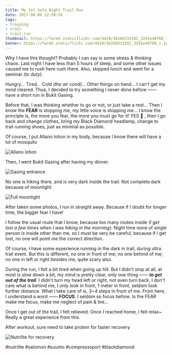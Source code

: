 ```yaml
---
title: My 1st Solo Night Trail Run
date: 2017-08-06 22:50:54
tags:
- training
- trail
- trail-run
thumbnail: https://farm5.staticflickr.com/4428/36268331581_3291e407b0_z.jpg
banner: https://farm5.staticflickr.com/4428/36268331581_3291e407b0_z.jpg
---
```


Why I have this thought? Probably I can say is some stress & thinking chaos. Last night I have less than 5 hours of sleep, and some other issues caused me to rush here rush there. Also, skipped lunch and went for a seminar _(to duty)_.

Hungry... Tired... Cold _(the air cond)_... Other things on hand... I can't get my mind cleared. Thus, I decided to try something I never done before —— have a short run in Bukit Gasing.

Before that, I was thinking whether to go or not, or just take a rest... Then I know the **FEAR** is stopping me, my little voice is stopping me... I know the principle is, the more you fear, the more you must go for it! YES 💪 , then I go back and change clothes, bring my Black Diamond headlamp, change to trail running shoes, just as minimal as possible.

Of course, I put Allano lotion in my body, because I know there will have a lot of mosquito

![Allano lotion](/files/posts/my-1st-solo-night-trail-run/images/allano-lotion.jpg)

Then, I went Bukit Gasing after having my dinner.

![Gasing entrance](https://farm5.staticflickr.com/4437/36360312866_18bbfab794_z.jpg)

No one is hiking there, and is very dark inside the trail. Not complete dark because of moonlight

![Full moonlight](https://farm5.staticflickr.com/4347/36268330071_ec9331bcc4_z.jpg)

After taken some photos, I run in straight away. Because if I doubt for longer time, the bigger fear I have!

I follow the usual route that I know, because too many routes inside _(I get lost a few times when I was hiking in the morning)_. Night time none of single person is inside other than me, so I must be very be careful, because if I get lost, no one will point me the correct direction.

Of course, I have some experience running in the dark in trail, during ultra trail event. But this is different, no one in front of me; no one behind of me; no one in left or right besides me, quite scary also.

During the run, I felt a bit tired when going up hill. But I didn't stop at all, at most is slow down a bit, my mind is pretty clear, only one thing —— **_to get out of the trail_**. I didn't turn my head left or right, not even turn back, I don't care what is behind me, I only look in front, 1 meter in front, seldom look further distance. What I take care of is, 3~4 steps in front of me. From here, I understand a word —— **FOCUS**. I seldom so focus before. Is the FEAR make me focus, make me neglect of pain & tire...

Once I get out of the trail, I felt relieved. Once I reached home, I felt relax~ Really a great experience from this.

After workout, sure need to take protein for faster recovery

![Nutrilite for recovery](https://farm5.staticflickr.com/4348/36360311536_5ab019b87e_z.jpg)

#nutrilite #salomon #suunto #compresssport #blackdiamond
